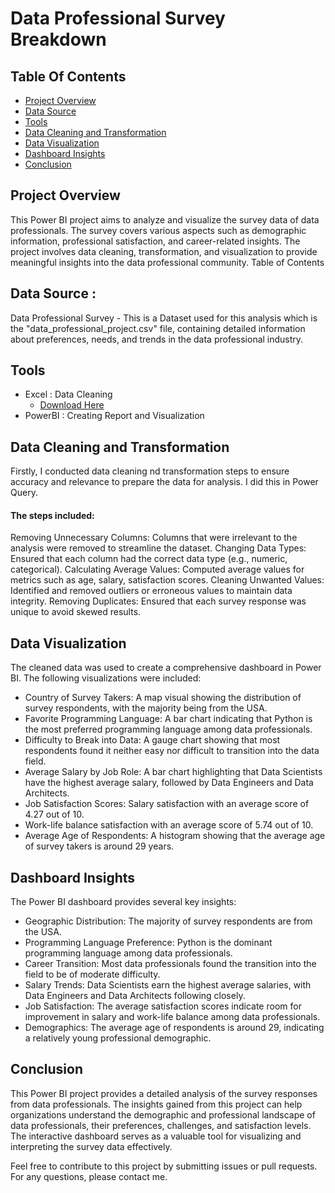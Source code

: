 # Data Professional Survey Breakdown

## Table Of Contents 

- [Project Overview](Project-overiew)
- [Data Source](data-source)
- [Tools](tools)
- [Data Cleaning and Transformation](Data-Cleaning-and-Transformation)
- [Data Visualization](Data-Visualization)
- [Dashboard Insights](Dashboard-Insights)
- [Conclusion](conclusion)

## Project Overview

This Power BI project aims to analyze and visualize the survey data of data professionals. The survey covers various aspects such as demographic information, professional satisfaction, and career-related insights. The project involves data cleaning, transformation, and visualization to provide meaningful insights into the data professional community. Table of Contents


## Data Source : 

Data Professional Survey - This is a Dataset used for this analysis which is the "data_professional_project.csv" file, containing detailed information about preferences, needs, and trends in the data professional industry.


## Tools 

- Excel : Data Cleaning
   - [Download Here](https.microsoft.com)
- PowerBI : Creating Report and Visualization


## Data Cleaning and Transformation

Firstly, I conducted data cleaning nd transformation steps to ensure accuracy and relevance to prepare the data for analysis. I did this in Power Query. 

#### The steps included:

Removing Unnecessary Columns: Columns that were irrelevant to the analysis were removed to streamline the dataset.
Changing Data Types: Ensured that each column had the correct data type (e.g., numeric, categorical).
Calculating Average Values: Computed average values for metrics such as age, salary, satisfaction scores.
Cleaning Unwanted Values: Identified and removed outliers or erroneous values to maintain data integrity.
Removing Duplicates: Ensured that each survey response was unique to avoid skewed results.


## Data Visualization

The cleaned data was used to create a comprehensive dashboard in Power BI. The following visualizations were included:

- Country of  Survey Takers: A map visual showing the distribution of survey respondents, with the majority being from the USA.
- Favorite Programming Language: A bar chart indicating that Python is the most preferred programming language among data professionals.
- Difficulty to Break into Data: A gauge chart showing that most respondents found it neither easy nor difficult to transition into the data field.
- Average Salary by Job Role: A bar chart highlighting that Data Scientists have the highest average salary, followed by Data Engineers and Data Architects.
- Job Satisfaction Scores: Salary satisfaction with an average score of 4.27 out of 10.
- Work-life balance satisfaction with an average score of 5.74 out of 10.
- Average Age of Respondents: A histogram showing that the average age of survey takers is around 29 years.


## Dashboard Insights

The Power BI dashboard provides several key insights:

  - Geographic Distribution: The majority of survey respondents are from the USA.
  - Programming Language Preference: Python is the dominant programming language among data professionals.
  - Career Transition: Most data professionals found the transition into the field to be of moderate difficulty.
  - Salary Trends: Data Scientists earn the highest average salaries, with Data Engineers and Data Architects following closely.
  - Job Satisfaction: The average satisfaction scores indicate room for improvement in salary 
and work-life balance among data professionals.
  - Demographics: The average age of respondents is around 29, indicating a relatively young professional demographic.

## Conclusion

  This Power BI project provides a detailed analysis of the survey responses from data professionals. The insights gained from this project can help organizations understand the demographic and professional landscape of data professionals, their preferences, challenges, and satisfaction levels. The interactive dashboard serves as a valuable tool for visualizing and interpreting the survey data effectively.

  Feel free to contribute to this project by submitting issues or pull requests. For any questions, please contact me.





